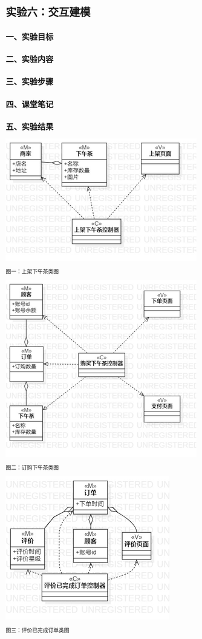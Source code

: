 # 实验六：交互建模

## 一、实验目标

## 二、实验内容

## 三、实验步骤

## 四、课堂笔记

## 五、实验结果
![实验四/五类图1](./Lab45_ClassDiagram1.jpg)

图一：上架下午茶类图

![实验四/五类图2](./Lab45_ClassDiagram2.jpg)

图二：订购下午茶类图

![实验四/五类图3](./Lab45_ClassDiagram3.jpg)

图三：评价已完成订单类图